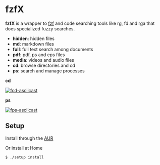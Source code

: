 # fzfX

**fzfX** is a wrapper to [fzf](https://github.com/junegunn/fzf) and code searching tools like rg, fd and rga that does specialized fuzzy searches.

- **hidden**: hidden files
- **md**: markdown files
- **full**: full text search among documents
- **pdf**: pdf, ps and eps files
- **media**: videos and audio files
- **cd**: browse directories and cd
- **ps**: search and manage processes

**cd**

[![fcd-asciicast](https://asciinema.org/a/349907.svg)](https://asciinema.org/a/349907)

**ps**

[![fps-asciicast](https://asciinema.org/a/349904.svg)](https://asciinema.org/a/349904)

## Setup
Install through the [AUR](https://aur.archlinux.org/packages/fzfx-git)

Or install at Home
```shell
$ ./setup install
```
